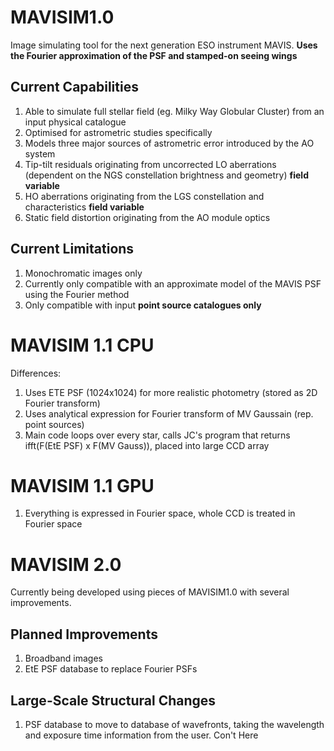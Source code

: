 # MAVISIM1.0
Image simulating tool for the next generation ESO instrument MAVIS. 
**Uses the Fourier approximation of the PSF and stamped-on seeing wings**

## Current Capabilities
1. Able to simulate full stellar field (eg. Milky Way Globular Cluster) from an input physical catalogue
2. Optimised for astrometric studies specifically
3. Models three major sources of astrometric error introduced by the AO system
  1. Tip-tilt residuals originating from uncorrected LO aberrations (dependent on the NGS constellation brightness and geometry) **field variable**
  2. HO aberrations originating from the LGS constellation and characteristics **field variable**
  3. Static field distortion originating from the AO module optics

## Current Limitations
1. Monochromatic images only
2. Currently only compatible with an approximate model of the MAVIS PSF using the Fourier method
3. Only compatible with input **point source catalogues only**

# MAVISIM 1.1 CPU
Differences:
1. Uses ETE PSF (1024x1024) for more realistic photometry (stored as 2D Fourier transform)
2. Uses analytical expression for Fourier transform of MV Gaussain (rep. point sources)
3. Main code loops over every star, calls JC's program that returns ifft(F(EtE PSF) x F(MV Gauss)), placed into large CCD array

# MAVISIM 1.1 GPU
1. Everything is expressed in Fourier space, whole CCD is treated in Fourier space


# MAVISIM 2.0
Currently being developed using pieces of MAVISIM1.0 with several improvements.

## Planned Improvements
1. Broadband images
2. EtE PSF database to replace Fourier PSFs

## Large-Scale Structural Changes
1. PSF database to move to database of wavefronts, taking the wavelength and exposure time information from the user.
Con't Here
